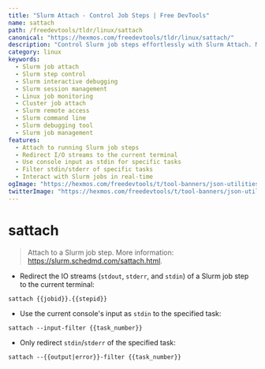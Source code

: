 ```yaml
---
title: "Slurm Attach - Control Job Steps | Free DevTools"
name: sattach
path: /freedevtools/tldr/linux/sattach
canonical: "https://hexmos.com/freedevtools/tldr/linux/sattach/"
description: "Control Slurm job steps effortlessly with Slurm Attach. Monitor, debug, and interact with running jobs. Free online tool, no registration required."
category: linux
keywords:
  - Slurm job attach
  - Slurm step control
  - Slurm interactive debugging
  - Slurm session management
  - Linux job monitoring
  - Cluster job attach
  - Slurm remote access
  - Slurm command line
  - Slurm debugging tool
  - Slurm job management
features:
  - Attach to running Slurm job steps
  - Redirect I/O streams to the current terminal
  - Use console input as stdin for specific tasks
  - Filter stdin/stderr of specific tasks
  - Interact with Slurm jobs in real-time
ogImage: "https://hexmos.com/freedevtools/t/tool-banners/json-utilities-banner.png"
twitterImage: "https://hexmos.com/freedevtools/t/tool-banners/json-utilities-banner.png"
---
```


# sattach

> Attach to a Slurm job step.
> More information: <https://slurm.schedmd.com/sattach.html>.

- Redirect the IO streams (`stdout`, `stderr`, and `stdin`) of a Slurm job step to the current terminal:

`sattach {{jobid}}.{{stepid}}`

- Use the current console's input as `stdin` to the specified task:

`sattach --input-filter {{task_number}}`

- Only redirect `stdin`/`stderr` of the specified task:

`sattach --{{output|error}}-filter {{task_number}}`
